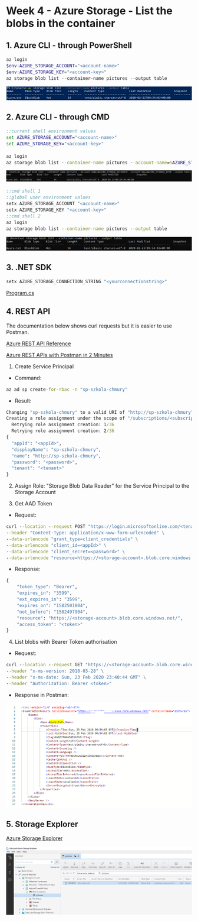 # Week 4 - Azure Storage - List the blobs in the container

## 1. Azure CLI - through PowerShell

```powershell
az login
$env:AZURE_STORAGE_ACCOUNT="<account-name>"
$env:AZURE_STORAGE_KEY="<account-key>"
az storage blob list --container-name pictures --output table
```
![Azure CLI - through PowerShell](images/Azure-CLI-PS.png)

## 2. Azure CLI - through CMD

```cmd
::current shell environment values
set AZURE_STORAGE_ACCOUNT="<account-name>"
set AZURE_STORAGE_KEY="<account-key>"

az login
az storage blob list --container-name pictures --account-name=%AZURE_STORAGE_ACCOUNT% --account-key=%AZURE_STORAGE_KEY% --output table
```
![Azure CLI - through PowerShell 1](images/Azure-CLI-CMD-shell-env-vars.png)

```cmd
::cmd shell 1
::global user environment values
setx AZURE_STORAGE_ACCOUNT "<account-name>"
setx AZURE_STORAGE_KEY "<account-key>"
::cmd shell 2
az login
az storage blob list --container-name pictures --output table
```
![Azure CLI - through PowerShell 2](images/Azure-CLI-CMD-user-env-vars.png)

## 3. .NET SDK
```cmd
setx AZURE_STORAGE_CONNECTION_STRING "<yourconnectionstring>"
```
[Program.cs](BlobStorageSDK/BlobStorageSDK/Program.cs)

## 4. REST API 

The documentation below shows curl requests but it is easier to use Postman.

[Azure REST API Reference](https://docs.microsoft.com/en-us/rest/api/azure/)

[Azure REST APIs with Postman in 2 Minutes](https://blog.jongallant.com/2017/11/azure-rest-apis-postman/)


1. Create Service Principal
* Command:
```cmd
az ad sp create-for-rbac -n "sp-szkola-chmury"
```
* Result:
```cmd
Changing "sp-szkola-chmury" to a valid URI of "http://sp-szkola-chmury", which is the required format used for service principal names
Creating a role assignment under the scope of "/subscriptions/<subscription>"
  Retrying role assignment creation: 1/36
  Retrying role assignment creation: 2/36
{
  "appId": "<appId>",
  "displayName": "sp-szkola-chmury",
  "name": "http://sp-szkola-chmury",
  "password": "<password>",
  "tenant": "<tenant>"
}
```

2. Assign Role: "Storage Blob Data Reader" for the Service Principal to the Storage Account


3. Get AAD Token

* Request:
```cmd
curl --location --request POST "https://login.microsoftonline.com/<tenant>/oauth2/token" \
--header "Content-Type: application/x-www-form-urlencoded" \
--data-urlencode "grant_type=client_credentials" \
--data-urlencode "client_id=<appId>" \
--data-urlencode "client_secret=<password>" \
--data-urlencode "resource=https://<storage-account>.blob.core.windows.net/"
```
* Response:
```cmd
{
    "token_type": "Bearer",
    "expires_in": "3599",
    "ext_expires_in": "3599",
    "expires_on": "1582501804",
    "not_before": "1582497904",
    "resource": "https://<storage-account>.blob.core.windows.net/",
    "access_token": "<token>"
}
```

4. List blobs with Bearer Token authorisation

* Request:
```cmd
curl --location --request GET "https://<storage-account>.blob.core.windows.net/pictures?restype=container&comp=list" \
--header "x-ms-version: 2018-03-28" \
--header "x-ms-date: Sun, 23 Feb 2020 23:40:44 GMT" \
--header "Authorization: Bearer <token>"
```
* Response in Postman:

![REST](images/REST-RESPONSE.png)
## 5. Storage Explorer

[Azure Storage Explorer](https://azure.microsoft.com/en-us/features/storage-explorer/)

![REST](images/Storage-Explorer.png)
